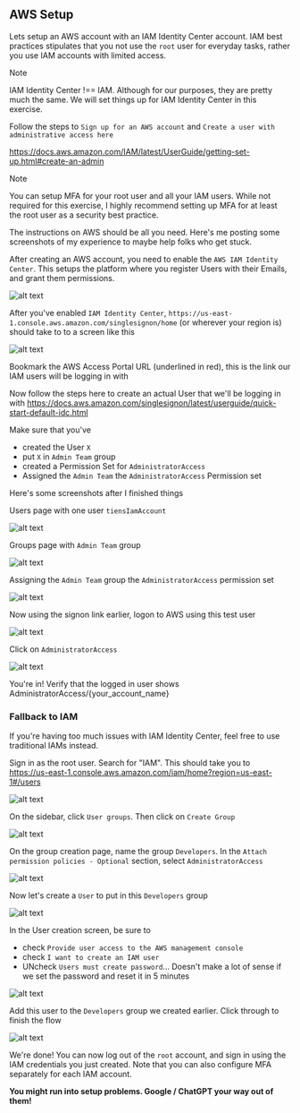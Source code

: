 ## AWS Setup

Lets setup an AWS account with an IAM Identity Center account. IAM best practices stipulates that you not use the `root` user for everyday tasks, rather you use IAM accounts with limited access.

> [!NOTE]
> IAM Identity Center !== IAM. Although for our purposes, they are pretty much the same. We will set things up for IAM Identity Center in this exercise.

Follow the steps to `Sign up for an AWS account` and `Create a user with administrative access here`

https://docs.aws.amazon.com/IAM/latest/UserGuide/getting-set-up.html#create-an-admin

> [!NOTE]
> You can setup MFA for your root user and all your IAM users. While not required for this exercise, I highly recommend setting up MFA for at least the root user as a security best practice.

The instructions on AWS should be all you need. Here's me posting some screenshots of my experience to maybe help folks who get stuck.

After creating an AWS account, you need to enable the `AWS IAM Identity Center`. This setups the platform where you register Users with their Emails, and grant them permissions.

![alt text](image-5.png)

After you've enabled `IAM Identity Center`, `https://us-east-1.console.aws.amazon.com/singlesignon/home` (or wherever your region is) should take to to a screen like this

![alt text](image-6.png)

Bookmark the AWS Access Portal URL (underlined in red), this is the link our IAM users will be logging in with

Now follow the steps here to create an actual User that we'll be logging in with
https://docs.aws.amazon.com/singlesignon/latest/userguide/quick-start-default-idc.html

Make sure that you've

- created the User `X`
- put `X` in `Admin Team` group
- created a Permission Set for `AdministratorAccess`
- Assigned the `Admin Team` the `AdministratorAccess` Permission set

Here's some screenshots after I finished things

Users page with one user `tiensIamAccount`

![alt text](image-7.png)

Groups page with `Admin Team` group

![alt text](image-8.png)

Assigning the `Admin Team` group the `AdministratorAccess` permission set

![alt text](image-9.png)

Now using the signon link earlier, logon to AWS using this test user

![alt text](image-10.png)

Click on `AdministratorAccess`

![alt text](image-11.png)

You're in! Verify that the logged in user shows AdministratorAccess/{your_account_name}

### Fallback to IAM

If you're having too much issues with IAM Identity Center, feel free to use traditional IAMs instead.

Sign in as the root user. Search for "IAM". This should take you to https://us-east-1.console.aws.amazon.com/iam/home?region=us-east-1#/users

![alt text](image-17.png)

On the sidebar, click `User groups`. Then click on `Create Group`

![alt text](image-18.png)

On the group creation page, name the group `Developers`. In the `Attach permission policies - Optional` section, select `AdministratorAccess`

![alt text](image-19.png)

Now let's create a `User` to put in this `Developers` group

![alt text](image-20.png)

In the User creation screen, be sure to

- check `Provide user access to the AWS management console`
- check `I want to create an IAM user`
- UNcheck `Users must create password`... Doesn't make a lot of sense if we set the password and reset it in 5 minutes

![alt text](image-21.png)

Add this user to the `Developers` group we created earlier. Click through to finish the flow

![alt text](image-22.png)

We're done! You can now log out of the `root` account, and sign in using the IAM credentials you just created. Note that you can also configure MFA separately for each IAM account.

**You might run into setup problems. Google / ChatGPT your way out of them!**
